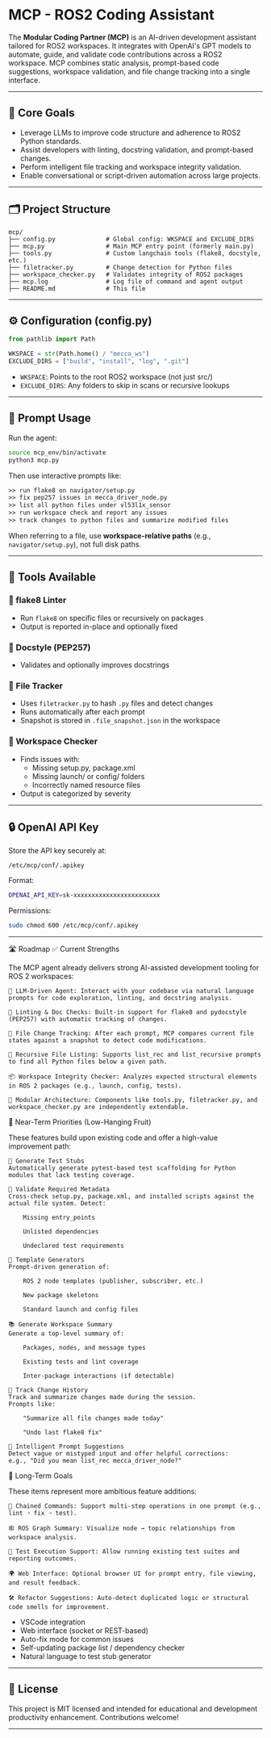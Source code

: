 # MCP - ROS2 Coding Assistant

The **Modular Coding Partner (MCP)** is an AI-driven development assistant tailored for ROS2 workspaces. It integrates with OpenAI's GPT models to automate, guide, and validate code contributions across a ROS2 workspace. MCP combines static analysis, prompt-based code suggestions, workspace validation, and file change tracking into a single interface.

---

## 🧠 Core Goals

- Leverage LLMs to improve code structure and adherence to ROS2 Python standards.
- Assist developers with linting, docstring validation, and prompt-based changes.
- Perform intelligent file tracking and workspace integrity validation.
- Enable conversational or script-driven automation across large projects.

---

## 🗂️ Project Structure

```
mcp/
├── config.py              # Global config: WKSPACE and EXCLUDE_DIRS
├── mcp.py                 # Main MCP entry point (formerly main.py)
├── tools.py               # Custom langchain tools (flake8, docstyle, etc.)
├── filetracker.py         # Change detection for Python files
├── workspace_checker.py   # Validates integrity of ROS2 packages
├── mcp.log                # Log file of command and agent output
├── README.md              # This file
```

---

## ⚙️ Configuration (config.py)

```python
from pathlib import Path

WKSPACE = str(Path.home() / "mecca_ws")
EXCLUDE_DIRS = ["build", "install", "log", ".git"]
```

- `WKSPACE`: Points to the root ROS2 workspace (not just src/)
- `EXCLUDE_DIRS`: Any folders to skip in scans or recursive lookups

---

## 💬 Prompt Usage

Run the agent:

```bash
source mcp_env/bin/activate
python3 mcp.py
```

Then use interactive prompts like:

```txt
>> run flake8 on navigator/setup.py
>> fix pep257 issues in mecca_driver_node.py
>> list all python files under vl53l1x_sensor
>> run workspace check and report any issues
>> track changes to python files and summarize modified files
```

When referring to a file, use **workspace-relative paths** (e.g., `navigator/setup.py`), not full disk paths.

---

## 🧰 Tools Available

### 🔹 flake8 Linter

- Run `flake8` on specific files or recursively on packages
- Output is reported in-place and optionally fixed

### 🔹 Docstyle (PEP257)

- Validates and optionally improves docstrings

### 🔹 File Tracker

- Uses `filetracker.py` to hash `.py` files and detect changes
- Runs automatically after each prompt
- Snapshot is stored in `.file_snapshot.json` in the workspace

### 🔹 Workspace Checker

- Finds issues with:
  - Missing setup.py, package.xml
  - Missing launch/ or config/ folders
  - Incorrectly named resource files
- Output is categorized by severity

---

## 🔒 OpenAI API Key

Store the API key securely at:

```
/etc/mcp/conf/.apikey
```

Format:
```bash
OPENAI_API_KEY=sk-xxxxxxxxxxxxxxxxxxxxxxxx
```

Permissions:
```bash
sudo chmod 600 /etc/mcp/conf/.apikey
```

---

🛣️ Roadmap
✅ Current Strengths

The MCP agent already delivers strong AI-assisted development tooling for ROS 2 workspaces:

    🧠 LLM-Driven Agent: Interact with your codebase via natural language prompts for code exploration, linting, and docstring analysis.

    🧪 Linting & Doc Checks: Built-in support for flake8 and pydocstyle (PEP257) with automatic tracking of changes.

    📁 File Change Tracking: After each prompt, MCP compares current file states against a snapshot to detect code modifications.

    🔎 Recursive File Listing: Supports list_rec and list_recursive prompts to find all Python files below a given path.

    📦 Workspace Integrity Checker: Analyzes expected structural elements in ROS 2 packages (e.g., launch, config, tests).

    🧰 Modular Architecture: Components like tools.py, filetracker.py, and workspace_checker.py are independently extendable.

🎯 Near-Term Priorities (Low-Hanging Fruit)

These features build upon existing code and offer a high-value improvement path:

    🧪 Generate Test Stubs
    Automatically generate pytest-based test scaffolding for Python modules that lack testing coverage.

    📄 Validate Required Metadata
    Cross-check setup.py, package.xml, and installed scripts against the actual file system. Detect:

        Missing entry_points

        Unlisted dependencies

        Undeclared test requirements

    🧱 Template Generators
    Prompt-driven generation of:

        ROS 2 node templates (publisher, subscriber, etc.)

        New package skeletons

        Standard launch and config files

    📚 Generate Workspace Summary
    Generate a top-level summary of:

        Packages, nodes, and message types

        Existing tests and lint coverage

        Inter-package interactions (if detectable)

    🧠 Track Change History
    Track and summarize changes made during the session.
    Prompts like:

        "Summarize all file changes made today"

        "Undo last flake8 fix"

    💬 Intelligent Prompt Suggestions
    Detect vague or mistyped input and offer helpful corrections:
    e.g., "Did you mean list_rec mecca_driver_node?"

🧭 Long-Term Goals

These items represent more ambitious feature additions:

    🔁 Chained Commands: Support multi-step operations in one prompt (e.g., lint ➝ fix ➝ test).

    🕸️ ROS Graph Summary: Visualize node → topic relationships from workspace analysis.

    🧪 Test Execution Support: Allow running existing test suites and reporting outcomes.

    🌍 Web Interface: Optional browser UI for prompt entry, file viewing, and result feedback.

    🛠️ Refactor Suggestions: Auto-detect duplicated logic or structural code smells for improvement.

- VSCode integration
- Web interface (socket or REST-based)
- Auto-fix mode for common issues
- Self-updating package list / dependency checker
- Natural language to test stub generator

---

## 🪪 License

This project is MIT licensed and intended for educational and development productivity enhancement. Contributions welcome!

---
